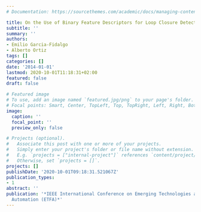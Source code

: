 ```yaml
---
# Documentation: https://sourcethemes.com/academic/docs/managing-content/

title: On the Use of Binary Feature Descriptors for Loop Closure Detection
subtitle: ''
summary: ''
authors:
- Emilio Garcia-Fidalgo
- Alberto Ortiz
tags: []
categories: []
date: '2014-01-01'
lastmod: 2020-10-01T11:18:31+02:00
featured: false
draft: false

# Featured image
# To use, add an image named `featured.jpg/png` to your page's folder.
# Focal points: Smart, Center, TopLeft, Top, TopRight, Left, Right, BottomLeft, Bottom, BottomRight.
image:
  caption: ''
  focal_point: ''
  preview_only: false

# Projects (optional).
#   Associate this post with one or more of your projects.
#   Simply enter your project's folder or file name without extension.
#   E.g. `projects = ["internal-project"]` references `content/project/deep-learning/index.md`.
#   Otherwise, set `projects = []`.
projects: []
publishDate: '2020-10-01T09:18:31.521067Z'
publication_types:
- 1
abstract: ''
publication: '*IEEE International Conference on Emerging Technologies and Factory
  Automation (ETFA)*'
---
```


